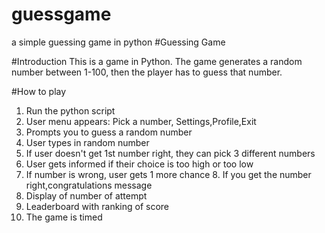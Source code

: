 # guessgame
a simple guessing game in python
#Guessing Game

#Introduction This is a game in Python. The game generates a random number between 1-100, then the player has to guess that number.

#How to play

1. Run the python script
2. User menu appears: Pick a number, Settings,Profile,Exit
3. Prompts you to guess a random number
4. User types in random number
5. If user doesn't get 1st number right, they can pick 3 different numbers
6. User gets informed if their choice is too high or too low
7. If number is wrong, user gets 1 more chance 8. If you get the number right,congratulations message
8. Display of number of attempt
9. Leaderboard with ranking of score
10. The game is timed
